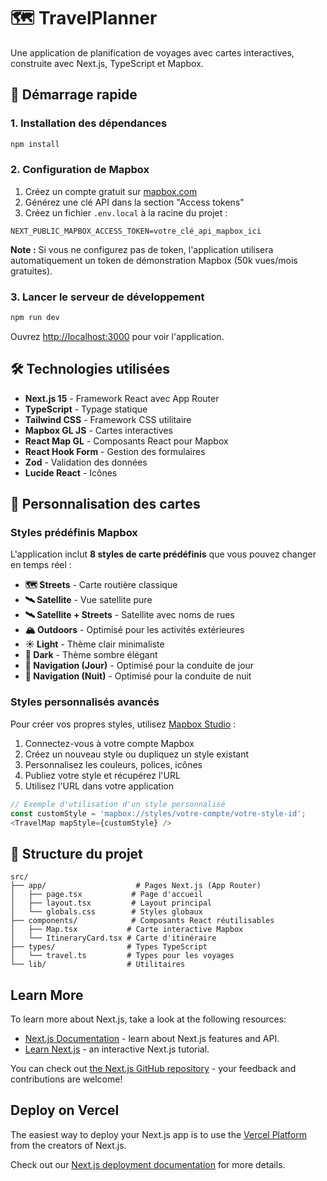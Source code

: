 # 🗺️ TravelPlanner

Une application de planification de voyages avec cartes interactives, construite avec Next.js, TypeScript et Mapbox.

## 🚀 Démarrage rapide

### 1. Installation des dépendances

```bash
npm install
```

### 2. Configuration de Mapbox

1. Créez un compte gratuit sur [mapbox.com](https://account.mapbox.com/)
2. Générez une clé API dans la section "Access tokens"
3. Créez un fichier `.env.local` à la racine du projet :

```env
NEXT_PUBLIC_MAPBOX_ACCESS_TOKEN=votre_clé_api_mapbox_ici
```

**Note :** Si vous ne configurez pas de token, l'application utilisera automatiquement un token de démonstration Mapbox (50k vues/mois gratuites).

### 3. Lancer le serveur de développement

```bash
npm run dev
```

Ouvrez [http://localhost:3000](http://localhost:3000) pour voir l'application.

## 🛠️ Technologies utilisées

- **Next.js 15** - Framework React avec App Router
- **TypeScript** - Typage statique
- **Tailwind CSS** - Framework CSS utilitaire
- **Mapbox GL JS** - Cartes interactives
- **React Map GL** - Composants React pour Mapbox
- **React Hook Form** - Gestion des formulaires
- **Zod** - Validation des données
- **Lucide React** - Icônes

## 🎨 Personnalisation des cartes

### Styles prédéfinis Mapbox

L'application inclut **8 styles de carte prédéfinis** que vous pouvez changer en temps réel :

- **🗺️ Streets** - Carte routière classique
- **🛰️ Satellite** - Vue satellite pure
- **🛰️ Satellite + Streets** - Satellite avec noms de rues
- **🏔️ Outdoors** - Optimisé pour les activités extérieures
- **☀️ Light** - Thème clair minimaliste
- **🌙 Dark** - Thème sombre élégant
- **🚗 Navigation (Jour)** - Optimisé pour la conduite de jour
- **🚗 Navigation (Nuit)** - Optimisé pour la conduite de nuit

### Styles personnalisés avancés

Pour créer vos propres styles, utilisez [Mapbox Studio](https://studio.mapbox.com/) :

1. Connectez-vous à votre compte Mapbox
2. Créez un nouveau style ou dupliquez un style existant
3. Personnalisez les couleurs, polices, icônes
4. Publiez votre style et récupérez l'URL
5. Utilisez l'URL dans votre application

```typescript
// Exemple d'utilisation d'un style personnalisé
const customStyle = 'mapbox://styles/votre-compte/votre-style-id';
<TravelMap mapStyle={customStyle} />
```

## 📁 Structure du projet

```
src/
├── app/                    # Pages Next.js (App Router)
│   ├── page.tsx           # Page d'accueil
│   ├── layout.tsx         # Layout principal
│   └── globals.css        # Styles globaux
├── components/            # Composants React réutilisables
│   ├── Map.tsx           # Carte interactive Mapbox
│   └── ItineraryCard.tsx # Carte d'itinéraire
├── types/                # Types TypeScript
│   └── travel.ts         # Types pour les voyages
└── lib/                  # Utilitaires
```

## Learn More

To learn more about Next.js, take a look at the following resources:

- [Next.js Documentation](https://nextjs.org/docs) - learn about Next.js features and API.
- [Learn Next.js](https://nextjs.org/learn) - an interactive Next.js tutorial.

You can check out [the Next.js GitHub repository](https://github.com/vercel/next.js) - your feedback and contributions are welcome!

## Deploy on Vercel

The easiest way to deploy your Next.js app is to use the [Vercel Platform](https://vercel.com/new?utm_medium=default-template&filter=next.js&utm_source=create-next-app&utm_campaign=create-next-app-readme) from the creators of Next.js.

Check out our [Next.js deployment documentation](https://nextjs.org/docs/app/building-your-application/deploying) for more details.
